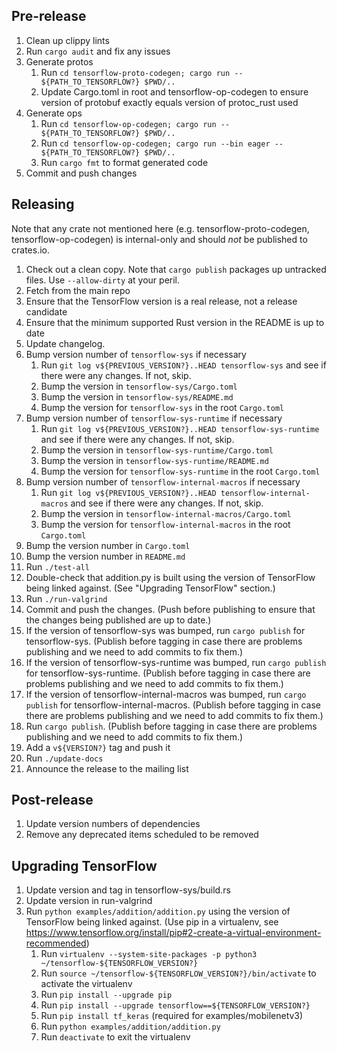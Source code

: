 ## Pre-release

1. Clean up clippy lints
1. Run `cargo audit` and fix any issues
1. Generate protos
   1. Run `cd tensorflow-proto-codegen; cargo run -- ${PATH_TO_TENSORFLOW?} $PWD/..`
   1. Update Cargo.toml in root and tensorflow-op-codegen to ensure version of protobuf exactly equals version of protoc_rust used
1. Generate ops
   1. Run `cd tensorflow-op-codegen; cargo run -- ${PATH_TO_TENSORFLOW?} $PWD/..`
   1. Run `cd tensorflow-op-codegen; cargo run --bin eager -- ${PATH_TO_TENSORFLOW?} $PWD/..`
   1. Run `cargo fmt` to format generated code
1. Commit and push changes

## Releasing

Note that any crate not mentioned here (e.g. tensorflow-proto-codegen, tensorflow-op-codegen) is internal-only and should *not* be published to crates.io.

1. Check out a clean copy.  Note that `cargo publish` packages up untracked files.  Use `--allow-dirty` at your peril.
1. Fetch from the main repo
1. Ensure that the TensorFlow version is a real release, not a release candidate
1. Ensure that the minimum supported Rust version in the README is up to date
1. Update changelog.
1. Bump version number of `tensorflow-sys` if necessary
   1. Run `git log v${PREVIOUS_VERSION?}..HEAD tensorflow-sys` and see if there were any changes. If not, skip.
   1. Bump the version in `tensorflow-sys/Cargo.toml`
   1. Bump the version in `tensorflow-sys/README.md`
   1. Bump the version for `tensorflow-sys` in the root `Cargo.toml`
1. Bump version number of `tensorflow-sys-runtime` if necessary
   1. Run `git log v${PREVIOUS_VERSION?}..HEAD tensorflow-sys-runtime` and see if there were any changes. If not, skip.
   1. Bump the version in `tensorflow-sys-runtime/Cargo.toml`
   1. Bump the version in `tensorflow-sys-runtime/README.md`
   1. Bump the version for `tensorflow-sys-runtime` in the root `Cargo.toml`
1. Bump version number of `tensorflow-internal-macros` if necessary
   1. Run `git log v${PREVIOUS_VERSION?}..HEAD tensorflow-internal-macros` and see if there were any changes. If not, skip.
   1. Bump the version in `tensorflow-internal-macros/Cargo.toml`
   1. Bump the version for `tensorflow-internal-macros` in the root `Cargo.toml`
1. Bump the version number in `Cargo.toml`
1. Bump the version number in `README.md`
1. Run `./test-all`
1. Double-check that addition.py is built using the version of TensorFlow being linked against.  (See "Upgrading TensorFlow" section.)
1. Run `./run-valgrind`
1. Commit and push the changes. (Push before publishing to ensure that the changes being published are up to date.)
1. If the version of tensorflow-sys was bumped, run `cargo publish` for tensorflow-sys. (Publish before tagging in case there are problems publishing and we need to add commits to fix them.)
1. If the version of tensorflow-sys-runtime was bumped, run `cargo publish` for tensorflow-sys-runtime. (Publish before tagging in case there are problems publishing and we need to add commits to fix them.)
1. If the version of tensorflow-internal-macros was bumped, run `cargo publish` for tensorflow-internal-macros. (Publish before tagging in case there are problems publishing and we need to add commits to fix them.)
1. Run `cargo publish`. (Publish before tagging in case there are problems publishing and we need to add commits to fix them.)
1. Add a `v${VERSION?}` tag and push it
1. Run `./update-docs`
1. Announce the release to the mailing list

## Post-release

1. Update version numbers of dependencies
1. Remove any deprecated items scheduled to be removed

## Upgrading TensorFlow

1. Update version and tag in tensorflow-sys/build.rs
1. Update version in run-valgrind
1. Run `python examples/addition/addition.py` using the version of TensorFlow being linked against.
   (Use pip in a virtualenv, see https://www.tensorflow.org/install/pip#2-create-a-virtual-environment-recommended)
   1. Run `virtualenv --system-site-packages -p python3 ~/tensorflow-${TENSORFLOW_VERSION?}`
   1. Run `source ~/tensorflow-${TENSORFLOW_VERSION?}/bin/activate` to activate the virtualenv
   1. Run `pip install --upgrade pip`
   1. Run `pip install --upgrade tensorflow==${TENSORFLOW_VERSION?}`
   1. Run `pip install tf_keras` (required for examples/mobilenetv3)
   1. Run `python examples/addition/addition.py`
   1. Run `deactivate` to exit the virtualenv
